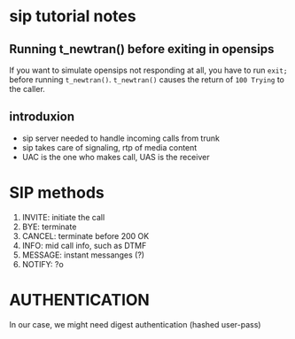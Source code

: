 # sip tutorial notes


## Running t_newtran() before exiting in opensips

If you want to simulate opensips not responding at all, you have to run `exit;` before running `t_newtran()`. `t_newtran()` causes the return of `100 Trying` to the caller.

## introduxion

* sip server needed to handle incoming calls from trunk
* sip takes care of signaling, rtp of media content
* UAC is the one who makes call, UAS is the receiver

# SIP methods

1. INVITE: initiate the call
2. BYE: terminate 
3. CANCEL: terminate before 200 OK
4. INFO: mid call info, such as DTMF
5. MESSAGE: instant messanges (?)
6. NOTIFY: ?o


# AUTHENTICATION

In our case, we might need digest authentication (hashed user-pass)

